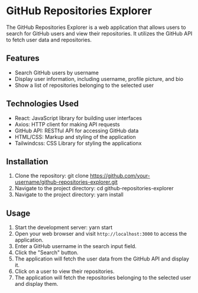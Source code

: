 # GitHub Repositories Explorer

The GitHub Repositories Explorer is a web application that allows users to search for GitHub users and view their repositories. It utilizes the GitHub API to fetch user data and repositories.

## Features

- Search GitHub users by username
- Display user information, including username, profile picture, and bio
- Show a list of repositories belonging to the selected user

## Technologies Used

- React: JavaScript library for building user interfaces
- Axios: HTTP client for making API requests
- GitHub API: RESTful API for accessing GitHub data
- HTML/CSS: Markup and styling of the application
- Tailwindcss: CSS Library for styling the applicationx


## Installation

1. Clone the repository: git clone https://github.com/your-username/github-repositories-explorer.git
2. Navigate to the project directory: cd github-repositories-explorer
3. Navigate to the project directory: yarn install

## Usage

1. Start the development server: yarn start
2. Open your web browser and visit `http://localhost:3000` to access the application.
3. Enter a GitHub username in the search input field.
4. Click the "Search" button.
5. The application will fetch the user data from the GitHub API and display it.
6. Click on a user to view their repositories.
7. The application will fetch the repositories belonging to the selected user and display them.